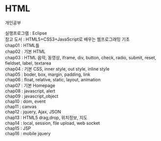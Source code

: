 # HTML
개인공부   
   
실행프로그램 : Eclipse   
참고 도서 : HTML5+CSS3+JavaScript로 배우는 웹프로그래밍 기초      
chap01 : HTML틀   
chap02 : 기본 HTML   
chap03 : HTML 음악, 동영상, iframe, div, button, check, radio, submit, reset, fieldset, label, textarea   
chap04 : 기본 CSS, inner style, out style, inline style   
chap05 : boder, box, margin, padding, link   
chap06 : float, relative, static, layout, animation   
chap07 : 기본 Homepage   
chap08 : javascript, alert   
chap09 : javascript_object   
chap10 : dom, event   
chap11 : canvas   
chap12 : jquery, Ajax, JSON   
chap13 : HTML5 drag,drop, 위치정보, 지도   
chap14 : local, session, file upload, web socket   
chap15 : JSP   
chap16 : mobile jquery
